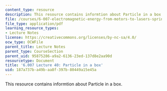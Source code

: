 ```yaml
---
content_type: resource
description: This resource contains informtion about Particle in a box.
file: /courses/6-007-electromagnetic-energy-from-motors-to-lasers-spring-2011/187a737ba49baa8f397b80449a15e45a_MIT6_007S11_lec40.pdf
file_type: application/pdf
learning_resource_types:
- Lecture Notes
license: https://creativecommons.org/licenses/by-nc-sa/4.0/
ocw_type: OCWFile
parent_title: Lecture Notes
parent_type: CourseSection
parent_uid: 95875286-a9a2-6136-23ed-137d8e2aa90d
resourcetype: Document
title: '6.007 Lecture 40: Particle in a box'
uid: 187a737b-a49b-aa8f-397b-80449a15e45a
---
```

This resource contains informtion about Particle in a box.